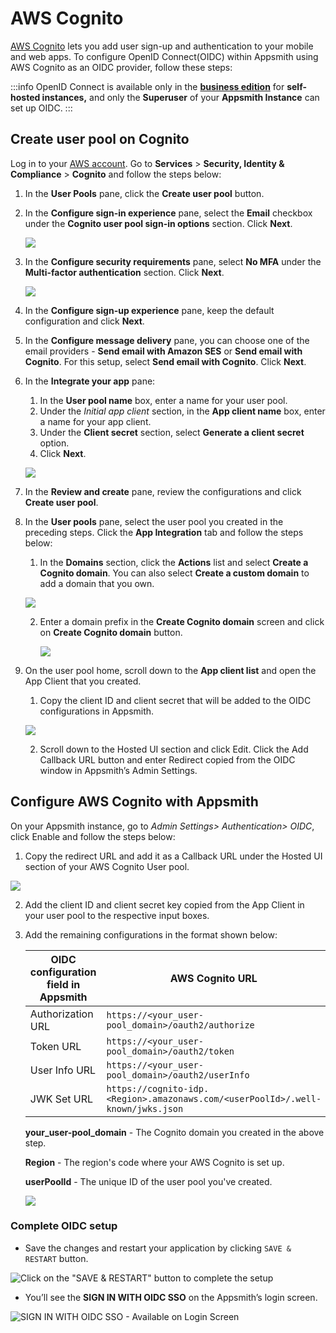 # AWS Cognito

[AWS Cognito](https://aws.amazon.com/cognito/) lets you add user sign-up and authentication to your mobile and web apps. To configure OpenID Connect(OIDC) within Appsmith using AWS Cognito as an OIDC provider, follow these steps:

:::info
OpenID Connect is available only in the [**business edition**](https://www.appsmith.com/pricing) for **self-hosted instances,** and only the **Superuser** of your **Appsmith Instance** can set up OIDC.
:::

## Create user pool on Cognito

Log in to your [AWS account](https://console.aws.amazon.com/console/home). Go to **Services** > **Security, Identity & Compliance** > **Cognito** and follow the steps below:

1. In the **User Pools** pane, click the **Create user pool** button.
2. In the **Configure sign-in experience** pane,  select the **Email** checkbox under the **Cognito user pool sign-in options** section. Click **Next**.

    ![](/img/Step1-AWS_Cognito.png)

3. In the **Configure security requirements** pane, select **No MFA** under the **Multi-factor authentication** section. Click **Next**. 

    ![](/img/Step2-AWS_Cognito.png)

4. In the **Configure sign-up experience** pane, keep the default configuration and click **Next**.
5. In the **Configure message delivery** pane, you can choose one of the email providers - **Send email with Amazon SES** or **Send email with Cognito**. For this setup, select **Send email with Cognito**. Click **Next**.
6.  In the **Integrate your app** pane:
    1. In the **User pool name** box, enter a name for your user pool.
    2. Under the *Initial app client* section, in the **App client name** box, enter a name for your app client.
    3. Under the **Client secret** section, select **Generate a client secret** option.
    4. Click **Next**.

    ![](/img/AWS-cognito_App_client.png)

7. In the **Review and create** pane, review the configurations and click **Create user pool**.
8. In the **User pools** pane, select the user pool you created in the preceding steps. Click the **App Integration** tab and follow the steps below:
    1. In the **Domains** section, click the **Actions** list  and select **Create a Cognito domain**. You can also select **Create a custom domain** to add a domain that you own.

    ![](/img/AWS-cognito_create-cognito-domain.png)

    2. Enter a domain prefix in the **Create Cognito domain** screen and click on **Create Cognito domain** button.

        ![](/img/AWS-cognito_create_domain.png)

9. On the user pool home, scroll down to the **App client list** and open the App Client that you created.
    1. Copy the client ID and client secret that will be added to the OIDC configurations in Appsmith.

    ![](/img/AWS-cognito_client-creds.png)

    2. Scroll down to the Hosted UI section and click Edit. Click the Add Callback URL button and enter Redirect copied from the OIDC window in Appsmith’s Admin Settings.

## Configure AWS Cognito with Appsmith

On your Appsmith instance, go to *Admin Settings> Authentication> OIDC*, click Enable and follow the steps below:

1. Copy the redirect URL and add it as a Callback URL under the Hosted UI section of your AWS Cognito User pool.

![](/img/AWS-cognito_callback-url.png)

2. Add the client ID and client secret key copied from the App Client in your user pool to the respective input boxes.
3. Add the remaining configurations in the format shown below:

    | OIDC configuration field in Appsmith | AWS Cognito URL |
    | -------------------------------------|----------------------- |
    | Authorization URL                    | `https://<your_user-pool_domain>/oauth2/authorize`|
    | Token URL                            | `https://<your_user-pool_domain>/oauth2/token` |
    | User Info URL                        | `https://<your_user-pool_domain>/oauth2/userInfo` |
    | JWK Set URL                          | `https://cognito-idp.<Region>.amazonaws.com/<userPoolId>/.well-known/jwks.json` | 

    **your_user-pool_domain** - The Cognito domain you created in the above step.

    **Region** - The region's code where your AWS Cognito is set up.

    **userPoolId** - The unique ID of the user pool you've created.

    ![](/img/AWS_Urls.png)

### Complete OIDC setup

* Save the changes and restart your application by clicking `SAVE & RESTART` button.

![Click on the "SAVE & RESTART" button to complete the setup](/img/Appsmith-OIDC-Setup-Complete.png)

* You’ll see the **SIGN IN WITH OIDC SSO** on the Appsmith’s login screen.

![SIGN IN WITH OIDC SSO - Available on Login Screen](/img/Appsmith-SSO-OIDC-Available.png)


